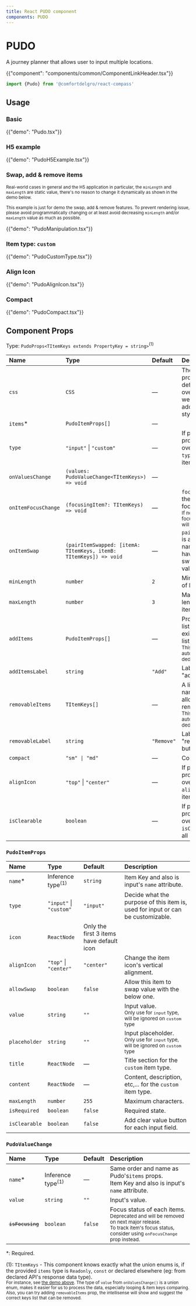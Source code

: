```yaml
---
title: React PUDO component
components: PUDO
---
```


# PUDO

<p class="description">A journey planner that allows user to input multiple locations.</p>

{{"component": "components/common/ComponentLinkHeader.tsx"}}

```jsx
import {Pudo} from '@comfortdelgro/react-compass'
```

## Usage

### Basic

{{"demo": "Pudo.tsx"}}

### H5 example

{{"demo": "PudoH5Example.tsx"}}

### Swap, add & remove items

<small>
Real-world cases in general and the H5 application in particular, the <code>minLength</code> and <code>maxLength</code> are static value, there's no reason to change it dynamically as shown in the demo below.

This example is just for demo the swap, add & remove features. To prevent rendering issue, please avoid programmatically changing or at least avoid decreasing `minLength` and/or `maxLength` value as much as possible.
</small>

{{"demo": "PudoManipulation.tsx"}}

### Item type: `custom`

{{"demo": "PudoCustomType.tsx"}}

### Align Icon

{{"demo": "PudoAlignIcon.tsx"}}

### Compact

{{"demo": "PudoCompact.tsx"}}

## Component Props

Type: `PudoProps<TItemKeys extends PropertyKey = string>`<sup>(1)</sup>

| Name                | Type                                                              | Default    | Description                                                                                                                 |
| :------------------ | :---------------------------------------------------------------- | :--------- | :-------------------------------------------------------------------------------------------------------------------------- |
| `css`               | `CSS`                                                             | —          | The system prop that allows defining system overrides as well as additional CSS styles.                                     |
| `items`\*           | `PudoItemProps[]`                                                 | —          |                                                                                                                             |
| `type`              | `"input"` \| `"custom"`                                           | —          | If provided, this prop will override the `type` of all items.                                                               |
| `onValuesChange`    | `(values: PudoValueChange<TItemKeys>) => void`                    | —          |                                                                                                                             |
| `onItemFocusChange` | `(focusingItem?: TItemKeys) => void`                              | —          | `focusingItem` is the name of the focused item.<br/><small>If no items are focusing, the value will be `undefined`.</small> |
| `onItemSwap`        | `(pairItemSwapped: [itemA: TItemKeys, itemB: TItemKeys]) => void` | —          | `pairItemSwapped` is a pair of item names that have just swapped their values.                                              |
| `minLength`         | `number`                                                          | `2`        | Minimum length of list items.                                                                                               |
| `maxLength`         | `number`                                                          | `3`        | Maximum length of list items.                                                                                               |
| `addItems`          | `PudoItemProps[]`                                                 | —          | Provide a items list to add to the existing item list.<br/><small>This list will be automatically deduplicated.</small>     |
| `addItemsLabel`     | `string`                                                          | `"Add"`    | Label for the "add" button.                                                                                                 |
| `removableItems`    | `TItemKeys[]`                                                     | —          | A list of item name that allowed to remove.<br/><small>This list will be automatically deduplicated.</small>                |
| `removableLabel`    | `string`                                                          | `"Remove"` | Label for the "remove" button.                                                                                              |
| `compact`           | `"sm" \| "md"`                                                    | —          | Compact size                                                                                                                |
| `alignIcon`         | `"top"` \| `"center"`                                             | —          | If provided, this prop will override the `alignIcon` of all items.                                                          |
| `isClearable`       | `boolean`                                                         | —          | If provided, this prop will override the `isClearable` of all items.                                                        |

### `PudoItemProps`

| Name          | Type                         | Default                                  | Description                                                                                       |
| :------------ | :--------------------------- | :--------------------------------------- | :------------------------------------------------------------------------------------------------ |
| `name`\*      | Inference type<sup>(1)</sup> | `string`                                 | Item Key and also is input's `name` attribute.                                                    |
| `type`        | `"input"` \| `"custom"`      | `"input"`                                | Decide what the purpose of this item is, used for input or can be customizable.                   |
| `icon`        | `ReactNode`                  | Only the first 3 items have default icon |                                                                                                   |
| `alignIcon`   | `"top"` \| `"center"`        | `"center"`                               | Change the item icon's vertical alignment.                                                        |
| `allowSwap`   | `boolean`                    | `false`                                  | Allow this item to swap value with the below one.                                                 |
| `value`       | `string`                     | `""`                                     | Input value.<br/><small>Only use for `input` type, will be ignored on `custom` type</small>       |
| `placeholder` | `string`                     | `"" `                                    | Input placeholder.<br/><small>Only use for `input` type, will be ignored on `custom` type</small> |
| `title`       | `ReactNode`                  | —                                        | Title section for the `custom` item type.                                                         |
| `content`     | `ReactNode`                  | —                                        | Content, description, etc,... for the `custom` item type.                                         |
| `maxLength`   | `number`                     | `255`                                    | Maximum characters.                                                                               |
| `isRequired`  | `boolean`                    | `false`                                  | Required state.                                                                                   |
| `isClearable` | `boolean`                    | `false`                                  | Add clear value button for each input field.                                                      |

### `PudoValueChange`

| Name                               | Type                         | Default | Description                                                                                                                                                                         |
| :--------------------------------- | :--------------------------- | :------ | :---------------------------------------------------------------------------------------------------------------------------------------------------------------------------------- |
| `name`\*                           | Inference type<sup>(1)</sup> | —       | Same order and name as Pudo's`items` props.<br/>Item Key and also is input's `name` attribute.                                                                                      |
| `value`                            | `string`                     | `""`    | Input's value.                                                                                                                                                                      |
| <code><del>isFocusing</del></code> | `boolean`                    | `false` | Focus status of each items.<br/><small>Deprecated and will be removed on next major release.<br/>To track item's focus status, consider using `onFocusChange` prop instead.</small> |

\*: Required.

(1): `TItemKeys` - This component knows exactly what the union enums is, if the provided `items` type is `Readonly`, `const` or declared elsewhere (eg: from declared API's response data type).<br/>
<small>For instance, see <a href="#basic">the demo above</a>. The type of `value` from `onValuesChange()` is a union enum, makes it easier for us to process the data, especially looping & item keys comparing.
Also, you can try adding `removableItems` prop, the intellisense will show and suggest the correct keys list that can be removed.</small>
